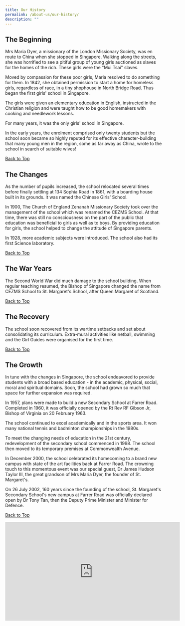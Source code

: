```yaml
---
title: Our History
permalink: /about-us/our-history/
description: ""
---
```

## The Beginning

Mrs Maria Dyer, a missionary of the London Missionary Society, was en route to China when she stopped in Singapore. Walking along the streets, she was horrified to see a pitiful group of young girls auctioned as slaves for the homes of the rich. These girls were the "Mui Tsai" slaves.

Moved by compassion for these poor girls, Maria resolved to do something for them. In 1842, she obtained permission to start a home for homeless girls, regardless of race, in a tiny shophouse in North Bridge Road. Thus began the first girls' school in Singapore.

The girls were given an elementary education in English, instructed in the Christian religion and were taught how to be good homemakers with cooking and needlework lessons.

For many years, it was the only girls' school in Singapore.

In the early years, the enrolment comprised only twenty students but the school soon became so highly reputed for its effective character-building that many young men in the region, some as far away as China, wrote to the school in search of suitable wives!

[Back to Top](#top)

## The Changes

As the number of pupils increased, the school relocated several times before finally settling at 134 Sophia Road in 1861, with a boarding house built in its grounds. It was named the Chinese Girls' School.

In 1900, The Church of England Zenanah Missionary Society took over the management of the school which was renamed the CEZMS School. At that time, there was still no consciousness on the part of the public that education was beneficial to girls as well as to boys. By providing education for girls, the school helped to change the attitude of Singapore parents.

In 1928, more academic subjects were introduced. The school also had its first Science laboratory.

[Back to Top](#top)

## The War Years

The Second World War did much damage to the school building. When regular teaching resumed, the Bishop of Singapore changed the name from CEZMS School to St. Margaret's School, after Queen Margaret of Scotland.

[Back to Top](#top)

## The Recovery

The school soon recovered from its wartime setbacks and set about consolidating its curriculum. Extra-mural activities like netball, swimming and the Girl Guides were organised for the first time.

[Back to Top](#top)

## The Growth

In tune with the changes in Singapore, the school endeavored to provide students with a broad based education - in the academic, physical, social, moral and spiritual domains. Soon, the school had grown so much that space for further expansion was required.

In 1957, plans were made to build a new Secondary School at Farrer Road. Completed in 1960, it was officially opened by the Rt Rev RF Gibson Jr, Bishop of Virginia on 20 February 1963.

The school continued to excel academically and in the sports area. It won many national tennis and badminton championships in the 1980s.

To meet the changing needs of education in the 21st century, redevelopment of the secondary school commenced in 1998. The school then moved to its temporary premises at Commonwealth Avenue.

In December 2000, the school celebrated its homecoming to a brand new campus with state of the art facilities back at Farrer Road. The crowning touch to this momentous event was our special guest, Dr James Hudson Taylor III, the great grandson of Mrs Maria Dyer, the founder of St. Margaret's.

On 26 July 2002, 160 years since the founding of the school, St. Margaret's Secondary School's new campus at Farrer Road was officially declared open by Dr Tony Tan, then the Deputy Prime Minister and Minister for Defence.

[Back to Top](#top)

<iframe width="560" height="315" src="https://www.youtube.com/embed/1Btw9Od_3lg" title="A Flame Undiminished Full HQ" frameborder="0" allow="accelerometer; autoplay; clipboard-write; encrypted-media; gyroscope; picture-in-picture" allowfullscreen></iframe>